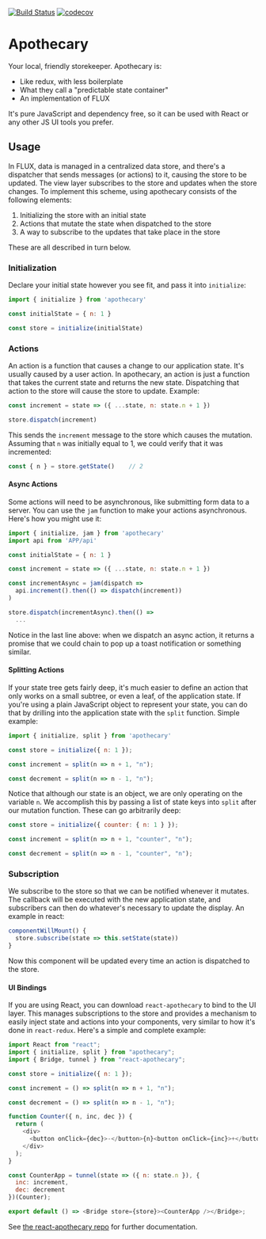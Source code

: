 [![Build Status](https://travis-ci.org/sslotsky/apothecary.svg?branch=master)](https://travis-ci.org/sslotsky/apothecary)
[![codecov](https://codecov.io/gh/sslotsky/apothecary/branch/master/graph/badge.svg)](https://codecov.io/gh/sslotsky/apothecary)

# Apothecary

Your local, friendly storekeeper. Apothecary is:

* Like redux, with less boilerplate
* What they call a "predictable state container"
* An implementation of FLUX

It's pure JavaScript and dependency free, so it can be used with React or any other JS UI tools you prefer.

## Usage

In FLUX, data is managed in a centralized data store, and there's a dispatcher that sends messages (or actions) to it,
causing the store to be updated. The view layer subscribes to the store and updates when the store changes. To implement
this scheme, using apothecary consists of the following elements:

1. Initializing the store with an initial state
2. Actions that mutate the state when dispatched to the store
3. A way to subscribe to the updates that take place in the store

These are all described in turn below.

### Initialization

Declare your initial state however you see fit, and pass it into `initialize`:

```javascript
import { initialize } from 'apothecary'

const initialState = { n: 1 }

const store = initialize(initialState)
```

### Actions

An action is a function that causes a change to our application state. It's usually caused by a user action.
In apothecary, an action is just a function that takes the current state and returns the new state. Dispatching
that action to the store will cause the store to update. Example:

```javascript
const increment = state => ({ ...state, n: state.n + 1 })

store.dispatch(increment)
```

This sends the `increment` message to the store which causes the mutation. Assuming that `n` was initially equal to
1, we could verify that it was incremented:

```javascript
const { n } = store.getState()    // 2
```

#### Async Actions

Some actions will need to be asynchronous, like submitting form data to a server. You can use the `jam` function to
make your actions asynchronous. Here's how you might use it:

```javascript
import { initialize, jam } from 'apothecary'
import api from 'APP/api'

const initialState = { n: 1 }

const increment = state => ({ ...state, n: state.n + 1 })

const incrementAsync = jam(dispatch =>
  api.increment().then(() => dispatch(increment))
)

store.dispatch(incrementAsync).then(() =>
  ...
```

Notice in the last line above: when we dispatch an async action, it returns a promise that we could chain to pop up
a toast notification or something similar.

#### Splitting Actions

If your state tree gets fairly deep, it's much easier to define an action that only works on a small subtree, or even
a leaf, of the application state. If you're using a plain JavaScript object to represent your state, you can do that by
drilling into the application state with the `split` function. Simple example:

```javascript
import { initialize, split } from 'apothecary'

const store = initialize({ n: 1 });

const increment = split(n => n + 1, "n");

const decrement = split(n => n - 1, "n");
```

Notice that although our state is an object, we are only operating on the variable `n`. We accomplish this by passing
a list of state keys into `split` after our mutation function. These can go arbitrarily deep:

```javascript
const store = initialize({ counter: { n: 1 } });

const increment = split(n => n + 1, "counter", "n");

const decrement = split(n => n - 1, "counter", "n");
```

### Subscription

We subscribe to the store so that we can be notified whenever it mutates. The callback will be executed with the
new application state, and subscribers can then do whatever's necessary to update the display. An example in react:

```javascript
componentWillMount() {
  store.subscribe(state => this.setState(state))
}
```

Now this component will be updated every time an action is dispatched to the store.

#### UI Bindings

If you are using React, you can download `react-apothecary` to bind to the UI layer. This manages subscriptions to
the store and provides a mechanism to easily inject state and actions into your components, very similar to how it's
done in `react-redux`. Here's a simple and complete example:

```javascript
import React from "react";
import { initialize, split } from "apothecary";
import { Bridge, tunnel } from "react-apothecary";

const store = initialize({ n: 1 });

const increment = () => split(n => n + 1, "n");

const decrement = () => split(n => n - 1, "n");

function Counter({ n, inc, dec }) {
  return (
    <div>
      <button onClick={dec}>-</button>{n}<button onClick={inc}>+</button>
    </div>
  );
}

const CounterApp = tunnel(state => ({ n: state.n }), {
  inc: increment,
  dec: decrement
})(Counter);

export default () => <Bridge store={store}><CounterApp /></Bridge>;
```

See [the react-apothecary repo](https://github.com/sslotsky/react-apothecary) for further documentation.
